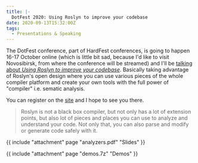 ```yaml
---
title: |-
  DotFest 2020: Using Roslyn to improve your codebase
date: 2020-09-13T15:32:00Z
tags:
  - Presentations & Speaking
---
```

The DotFest conference, part of HardFest conferences, is going to happen 16-17 October online (which is little bit sad, because I'd like to visit Novosibirsk, from where the conference will be streamed) and I'll be [talking about _Using Roslyn to improve your codebase_][1]. Basically taking advantage of Roslyn's open design where you can use various pieces of the whole compiler platform and create your own tools with the full power of "compiler" i.e. sematic analysis. 

<!-- excerpt -->

You can register on the [site][2] and I hope to see you there.

> Roslyn is not a black box compiler, but not only has a lot of extension points, but also lot of pieces and places you can use to analyze and understand your code. Not only that, you can also parse and modify or generate code safely with it. 

{{ include "attachment" page "analyzers.pdf" "Slides" }}

{{ include "attachment" page "demos.7z" "Demos" }}

[1]: https://2020.dotfest.ru/lecture/12
[2]: https://2020.dotfest.ru